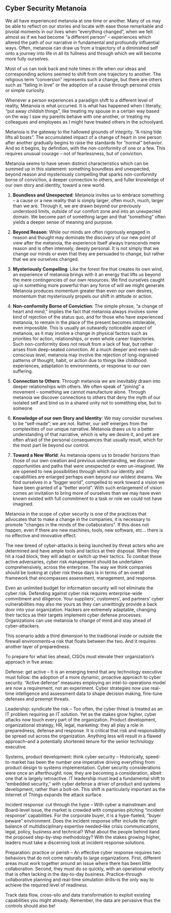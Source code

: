 ## Cyber Security Metanoia

We all have experienced metanoia at one time or another. Many of us may be able to reflect on our stories and locate with ease those remarkable and pivotal moments in our lives when “everything changed”, when we felt almost as if we had become “a different person” – experiences which altered the path of our narrative in fundamental and profoundly influential ways. Often, metanoia can draw us from a trajectory of a diminished self onto a journey into life in all its fullness and through which we will become more fully ourselves.

Most of us can look back and note times in life when our ideas and corresponding actions seemed to shift from one trajectory to another. The religious term “conversion” represents such a change, but there are others such as “falling in love” or the adoption of a cause through personal crisis or simple curiosity.

Whenever a person experiences a paradigm shift to a different level of reality, Metanoia is what occurred. It is what has happened when I literally, “put away childish things”, like treating my spouse in a certain way based on the way I saw my parents behave with one another, or treating my colleagues and employees as I might have treated others in the schoolyard.

Metanoia is the gateway to the hallowed grounds of integrity. “A rising tide lifts all boats”. The accumulated impact of a change of heart in one person after another gradually begins to raise the standards for “normal” behavior. And so it begins, by definition, with the non-conformity of one or a few. This requires unusual courage – not of fearlessness, but of conviction.

Metanoia seems to have seven distinct characteristics which can be summed up in this statement: something boundless and unexpected, beyond reason and mysteriously compelling that sparks non-conformity borne of conviction, a deeper connection to others, and fuller knowledge of our own story and identity, toward a new world.

1.   **Boundless and Unexpected**: Metanoia invites us to embrace something – a cause or a new reality that is simply larger, often much, much, larger than we are. Through it, we are drawn beyond our previously understood limits, outside of our comfort zone and into an unexpected domain. We become part of something larger and that “something” often yields a deeper sense of meaning and purpose.

2.   **Beyond Reason**: While our minds are often rigorously engaged in reason and thought may dominate the discovery of our new point of view after the metanoia, the experience itself always transcends mere reason and is often intensely, deeply personal. It is not simply that we change our minds or even that they are persuaded to change, but rather that we are ourselves changed.

3.   **Mysteriously Compelling**: Like the forest fire that creates its own wind, an experience of metanoia brings with it an energy that lifts us beyond the mere contingencies of our own resources. We find ourselves caught up in something more powerful than any force of will we might generate. Metanoia produces momentum greater than even our own desires, momentum that mysteriously propels our shift in attitude or action.

4.   **Non-conformity Borne of Conviction**: The simple phrase, “a change of heart and mind,” implies the fact that metanoia always involves some kind of rejection of the status quo, and for those who have experienced metanoia, to remain in the place of the present becomes intolerable, even impossible. This is usually an outwardly noticeable aspect of metanoia, as it may involve a change in physical factors such as priorities for action, relationships, or even whole career trajectories. Such non-conformity does not result from a lack of fear, but rather arises from deep-seated conviction. At a much deeper and even sub-conscious level, metanoia may involve the rejection of long-ingrained patterns of thought, habit, or action due to things like childhood experiences, adaptation to environments, or response to our own suffering.

5.   **Connection to Others**: Through metanoia we are inevitably drawn into deeper relationships with others. We often speak of “joining” a movement – something we cannot manufacture alone. Through metanoia we discover connections to others that deny the myth of our isolated self and bind us in a shared unity not to something else, but to someone

6.   **Knowledge of our own Story and Identity**: We may consider ourselves to be “self-made”; we are not. Rather, our self emerges from the complexities of our unique narrative. Metanoia draws us to a better understanding of that narrative, which is why we desire it, and yet are often afraid of the personal consequences that usually result, which for the most part lie beyond our control.

7.   **Toward a New World**: As metanoia opens us to broader horizons than those of our own creation and previous understanding, we discover opportunities and paths that were unexpected or even un-imagined. We are opened to new possibilities through which our identity and capabilities are enlarged perhaps even beyond our wildest dreams. We find ourselves in a “bigger world”, compelled to work toward a vision we have been granted of a “better world”. With such enlargement of vision comes an invitation to bring more of ourselves than we may have even known existed with full commitment to a task or role we could not have imagined.

Metanoia in the scope of cyber security is one of the practices that advocates that to make a change in the companies, it is necessary to promote "changes in the minds of the collaborators". If this does not happen, even if there are new machines, tools, new software, etc... there is no effective and innovative effect.

The new breed of cyber-attacks is being launched by threat actors who are determined and have ample tools and tactics at their disposal. When they hit a road block, they will adapt or switch up their tactics. To combat these active adversaries, cyber risk management should be undertaken comprehensively, across the enterprise. The way we think companies should be looking at cyber risk these days is in terms of an overall framework that encompasses assessment, management, and response.

Even an unlimited budget for information security will not eliminate the cyber risk. Defending against cyber risk requires enterprise-wide commitment and diligence. Your suppliers’, customers’, and partners’ cyber vulnerabilities may also me yours as they can unwittingly provide a back door into your organization. Hackers are extremely adaptable, changing their tactics as their targets implement cyber defense processes. Organizations can use metanoia to change of mind and stay ahead of cyber-attackers.

This scenario adds a third dimension to the traditional inside or outside the firewall environments–a risk that floats between the two. And it requires another layer of preparedness.

To prepare for what lies ahead, CISOs must elevate their organization’s approach in five areas:

Defense: get active – It is an emerging trend that any technology executive must follow: the adoption of a more dynamic, proactive approach to cyber security. “Active defense” measures employing an intel-to-operations model are now a requirement, not an experiment. Cyber strategies now use real-time intelligence and assessment data to shape decision making, fine-tune defenses and preempt threats.

Leadership: syndicate the risk – Too often, the cyber threat is treated as an IT problem requiring an IT solution. Yet as the stakes grow higher, cyber attacks now touch every part of the organization. Product development, organizational strategy, HR, legal, marketing: they all play a role in preparedness, defense and response. It is critical that risk and responsibility be spread out across the organization. Anything less will result in a flawed approach–and a potentially shortened tenure for the senior technology executive.

Systems, product development: think cyber security – Historically, speed-to-market has been the number one imperative driving everything from product design to systems implementation. Cyber security considerations were once an afterthought: now, they are becoming a consideration, albeit one that is largely retroactive. IT leadership must lead a fundamental shift to “embedded security,” with cyber defense a driver of product and systems development, rather than a bolt-on. This shift is particularly important as the Internet of Things expands the attack surface.

Incident response: cut through the hype – With cyber a mainstream and Board-level issue, the market is crowded with companies pitching “incident response” capabilities. For the corporate buyer, it is a hype-fueled, “buyer beware” environment. Does the incident response offer include the right balance of multidisciplinary expertise needed–like crisis communications, legal, policy, business and technical? What about the people behind itand the proposed step-by-step methodology? With the stakes growing higher, leaders must take a discerning look at incident response solutions.

Preparation: practice or perish – An effective cyber response requires two behaviors that do not come naturally to large organizations. First, different areas must work together around an issue where there has been little collaboration. Second, they must do so quickly, with an operational velocity that is often lacking in the day-to-day business. Practice–through collaborative planning and real-time simulation drills–is the only way to achieve the required level of readiness. 

Track data flow, cross-silo and data transformation to exploit existing capabilities you might already. Remember, the data are pervasive thus the controls should also be!
